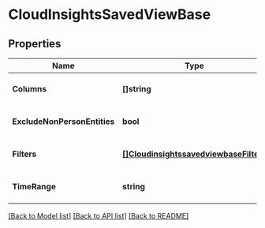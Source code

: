 # CloudInsightsSavedViewBase

## Properties
Name | Type | Description | Notes
------------ | ------------- | ------------- | -------------
**Columns** | **[]string** |  | [optional] [default to null]
**ExcludeNonPersonEntities** | **bool** |  | [optional] [default to null]
**Filters** | [**[]CloudinsightssavedviewbaseFilters**](cloudinsightssavedviewbase_filters.md) |  | [optional] [default to null]
**TimeRange** | **string** |  | [optional] [default to null]

[[Back to Model list]](../README.md#documentation-for-models) [[Back to API list]](../README.md#documentation-for-api-endpoints) [[Back to README]](../README.md)


